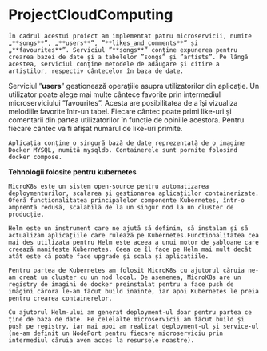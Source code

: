 # ProjectCloudComputing

    În cadrul acestui proiect am implementat patru microservicii, numite „**songs**”, „**users**”, ”**likes_and_comments**” și „**favourites**”. Serviciul ”**songs**” conține expunerea pentru crearea bazei de date și a tabelelor ”songs” și ”artists”. Pe lângă acestea, serviciul conține metodele de adăugare și citire a artiștilor, respectiv cântecelor în baza de date. 
    
   Serviciul ”**users**” gestionează operațiile asupra utilizatorilor din aplicație. Un utilizator poate alege mai multe cântece favorite prin intermediul microserviciului ”favourites”. Acesta are posibilitatea de a își vizualiza melodiile favorite într-un tabel. 
Fiecare cântec poate primi like-uri și comentarii din partea utilizatorilor în funcție de opiniile acestora. Pentru fiecare cântec va fi afișat numărul de like-uri primite. 

    Aplicația conține o singură bază de date reprezentată de o imagine Docker MYSQL, numită mysqldb. Containerele sunt pornite folosind docker compose. 
   
**Tehnologii folosite pentru kubernetes**

    MicroK8s este un sistem open-source pentru automatizarea deploymenturilor, scalarea și gestionarea aplicațiilor containerizate. Oferă funcționalitatea principalelor componente Kubernetes, într-o amprentă redusă, scalabilă de la un singur nod la un cluster de producție.
    
    Helm este un instrument care ne ajută să definim, să instalam și să actualizam aplicațiile care rulează pe Kubernetes.Functionalitatea cea mai des utilizata pentru Helm este aceea a unui motor de șabloane care creează manifeste Kubernetes. Ceea ce îl face pe Helm mai mult decât atât este că poate face upgrade și scala și aplicațiile.
    
    Pentru partea de Kubernetes am folosit MicroK8s cu ajutorul căruia ne-am creat un cluster cu un nod local. De asemenea, MicroK8s are un registry de imagini de docker preinstalat pentru a face push de imagini cărora le-am făcut build inainte, iar apoi Kubernetes le preia pentru crearea containerelor. 
    
    Cu ajutorul Helm-ului am generat deployment-ul doar pentru partea ce ține de baza de date. Pe celelalte microservicii am făcut build și push pe registry, iar mai apoi am realizat deployment-ul și service-ul (ne-am definit un NodePort pentru fiecare microserviciu prin intermediul căruia avem acces la resursele noastre). 
